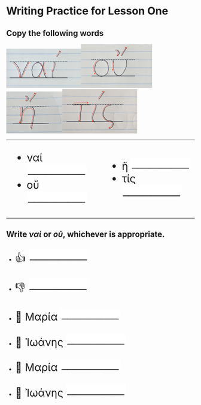 <h1>Writing Practice for Lesson One</h1>



<h2>Copy the following words</h2>
<img src="images/nai.jpg" style="width:200px;"><img src="images/ou.jpg" style="width:190px;"><img src="images/h.jpg" style="width:150px;"><img src="images/tis.jpg" style="width:200px;">
<table>
  <tr>
    <td>
      <ul style="font-size: 200%">
        <li>ναί <img src="images/blankline.jpeg" alt="Blank Line" style="width:160px;"></li>
        <li>οὔ <img src="images/blankline.jpeg" alt="Blank Line" style="width:160px;"></li>
      </ul>
    </td>
    <td>
      <ul style="font-size: 200%">
        <li>ἤ <img src="images/blankline.jpeg" alt="Blank Line" style="width:160px;"></li>
        <li>τίς <img src="images/blankline.jpeg" alt="Blank Line" style="width:160px;"></li>
      </ul>
    </td>
  </tr>
</table>
<h2>Write <em>ναί</em> or <em>οὔ</em>, whichever is appropriate.</h2>
<ul>
  <li><p style="font-size: 200%">👍 <img src="images/blankline.jpeg" alt="Mountain View" style="width:160px;"></p></li>
  <li><p style="font-size: 200%">👎 <img src="images/blankline.jpeg" alt="Mountain View" style="width:160px;"></p></li>
  <li><p style="font-size: 200%">👩 Μαρία <img src="images/blankline.jpeg" alt="Mountain View" style="width:160px;"></p></li>
  <li><p style="font-size: 200%">👩 Ἰωάνης <img src="images/blankline.jpeg" alt="Mountain View" style="width:160px;"></p></li>
  <li><p style="font-size: 200%">👨 Μαρία <img src="images/blankline.jpeg" alt="Mountain View" style="width:160px;"></p></li>
  <li><p style="font-size: 200%">👨 Ἰωάνης <img src="images/blankline.jpeg" alt="Mountain View" style="width:160px;"></p></li>
</ul>

